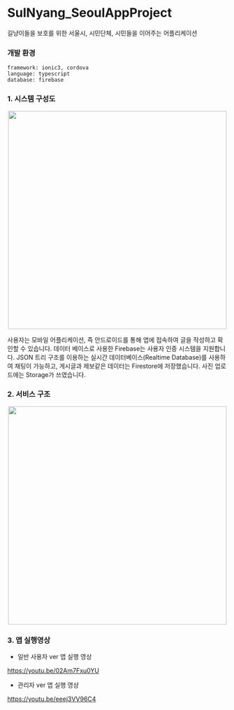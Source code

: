 # SulNyang_SeoulAppProject
길냥이들을 보호를 위한 서울시, 시민단체, 시민들을 이어주는 어플리케이션

### 개발 환경
```
framework: ionic3, cordova
language: typescript
database: firebase
```
### 1. 시스템 구성도
<p align="center"><img src="https://user-images.githubusercontent.com/43545606/93047604-d7d86880-f697-11ea-8e36-695d67b1e9e5.png" width="500"></p>

사용자는 모바일 어플리케이션, 즉 안드로이드를 통해 앱에 접속하여 글을 작성하고 확인할 수 있습니다. 
데이터 베이스로 사용한 Firebase는 사용자 인증 시스템을 지원합니다. 
JSON 트리 구조를 이용하는 실시간 데이터베이스(Realtime Database)를 사용하여 채팅이 가능하고, 
게시글과 제보같은 데이터는 Firestore에 저장했습니다. 사진 업로드에는 Storage가 쓰였습니다.

### 2. 서비스 구조

<p align="center"><img src="https://user-images.githubusercontent.com/43545606/93047619-dd35b300-f697-11ea-8821-1c009fc7848b.png" width="500"></p>

### 3. 앱 실행영상

- 일반 사용자 ver 앱 실행 영상

https://youtu.be/02Am7Fxu0YU

- 관리자 ver 앱 실행 영상

https://youtu.be/eeej3VV96C4
